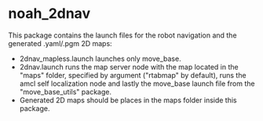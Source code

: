 # noah_2dnav

This package contains the launch files for the robot navigation and the generated .yaml/.pgm 2D maps:

- 2dnav_mapless.launch launches only move_base.
- 2dnav.launch runs the map server node with the map located in the "maps" folder, specified by argument ("rtabmap" by default), runs the amcl self localization node and lastly the move_base launch file from the "move_base_utils" package.
- Generated 2D maps should be places in the maps folder inside this package.
